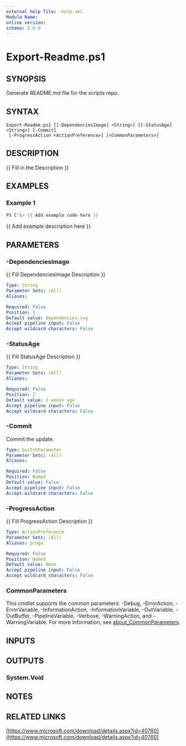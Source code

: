 ```yaml
---
external help file: -help.xml
Module Name:
online version:
schema: 2.0.0
---
```


# Export-Readme.ps1

## SYNOPSIS
Generate README.md file for the scripts repo.

## SYNTAX

```
Export-Readme.ps1 [[-DependenciesImage] <String>] [[-StatusAge] <String>] [-Commit]
 [-ProgressAction <ActionPreference>] [<CommonParameters>]
```

## DESCRIPTION
{{ Fill in the Description }}

## EXAMPLES

### Example 1
```powershell
PS C:\> {{ Add example code here }}
```

{{ Add example description here }}

## PARAMETERS

### -DependenciesImage
{{ Fill DependenciesImage Description }}

```yaml
Type: String
Parameter Sets: (All)
Aliases:

Required: False
Position: 1
Default value: Dependencies.svg
Accept pipeline input: False
Accept wildcard characters: False
```

### -StatusAge
{{ Fill StatusAge Description }}

```yaml
Type: String
Parameter Sets: (All)
Aliases:

Required: False
Position: 2
Default value: 2 weeks ago
Accept pipeline input: False
Accept wildcard characters: False
```

### -Commit
Commit the update.

```yaml
Type: SwitchParameter
Parameter Sets: (All)
Aliases:

Required: False
Position: Named
Default value: False
Accept pipeline input: False
Accept wildcard characters: False
```

### -ProgressAction
{{ Fill ProgressAction Description }}

```yaml
Type: ActionPreference
Parameter Sets: (All)
Aliases: proga

Required: False
Position: Named
Default value: None
Accept pipeline input: False
Accept wildcard characters: False
```

### CommonParameters
This cmdlet supports the common parameters: -Debug, -ErrorAction, -ErrorVariable, -InformationAction, -InformationVariable, -OutVariable, -OutBuffer, -PipelineVariable, -Verbose, -WarningAction, and -WarningVariable. For more information, see [about_CommonParameters](http://go.microsoft.com/fwlink/?LinkID=113216).

## INPUTS

## OUTPUTS

### System.Void
## NOTES

## RELATED LINKS

[https://www.microsoft.com/download/details.aspx?id=40760](https://www.microsoft.com/download/details.aspx?id=40760)

